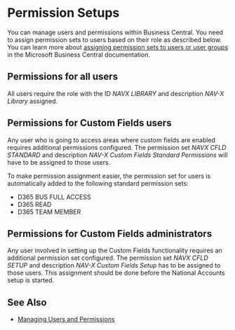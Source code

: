 # Permission Setups

You can manage users and permissions within Business Central. You need to assign permission sets to users based on their role as described below. You can learn more about [assigning permission sets to users or user groups](https://docs.microsoft.com/en-US/dynamics365/business-central/ui-how-users-permissions#to-assign-permission-sets-to-users-or-user-groups) in the Microsoft Business Central documentation.

## Permissions for all users

All users require the role with the ID *NAVX LIBRARY* and description *NAV-X Library* assigned.

## Permissions for Custom Fields users

Any user who is going to access areas where custom fields are enabled requires additional permissions configured. The permission set *NAVX CFLD STANDARD* and description *NAV-X Custom Fields Standard Permissions* will have to be assigned to those users.

To make permission assignment easier, the permission set for users is automatically added to the following standard permission sets:

- D365 BUS FULL ACCESS
- D365 READ
- D365 TEAM MEMBER

## Permissions for Custom Fields administrators

Any user involved in setting up the Custom Fields functionality requires an additional permission set configured. The permission set *NAVX CFLD SETUP* and description *NAV-X Custom Fields Setup* has to be assigned to those users. This assignment should be done before the National Accounts setup is started.

## See Also

- [Managing Users and Permissions](https://docs.microsoft.com/en-US/dynamics365/business-central/ui-how-users-permissions)
